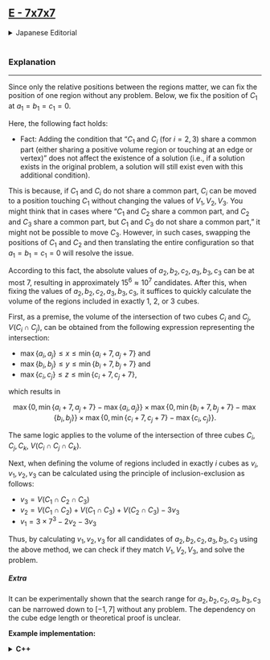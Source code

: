
## [E - 7x7x7](https://atcoder.jp/contests/abc343/tasks/abc343_e)

<details><summary>Japanese Editorial</summary><br>

**解説**

---

領域同士の相対的な位置関係だけが大事なので、$1$ つの領域の位置を固定してしまっても問題ありません。以下、$C_1$ の位置を $a_1 = b_1 = c_1 = 0$ と固定します。

ここで、以下の事実が成り立ちます。

* 事実：「$C_1$ と $C_i (i = 2, 3)$ は共通部分を持つ（体積が正の領域を共有するか、辺や頂点で接するかのいずれかである）」という条件を追加しても、解の存在性には影響を与えない（つまり、元の問題において解が存在するならば、この条件を追加したとしても解が必ず存在する）。

なぜなら、$C_1$ と $C_i$ が共通部分を持たない場合、 $V_1, V_2, V_3$ の値を変えることなく、$C_i$ を $C_1$ と接する位置まで移動させることができるからです。「$C_1$ と $C_2$、$C_2$ と $C_3$ がそれぞれ共通部分を持ち、$C_1$ と $C_3$ は共通部分を持たない」のようなケースにおいては $C_3$ を動かせない可能性があるのではないかと思われるかもしれませんが、その場合、$C_1$ と $C_2$ の位置を交換し、$a_1 = b_1 = c_1 = 0$ となるように全体を平行移動してしまえば問題ありません。

この事実によれば、$a_2, b_2, c_2, a_3, b_3, c_3$ の絶対値は $7$ 以下としてしまってよく、考えられる候補は $15^6 \approx 10^7$ 通り程度になります。あとは、 $a_2, b_2, c_2, a_3, b_3, c_3$ の値を $1$ つ固定したとき、ちょうど $1$ 個 / $2$ 個 / $3$ 個の立方体に含まれる領域の体積が高速に求められればよいです。

まず前提として、$2$ つの立方体 $C_i, C_j$ の共通部分の体積 $V(C_i \cap C_j)$は、共通部分を表す式が

* $\max\{a_i, a_j\} \le x \le \min\{a_i + 7, a_j + 7\}$ かつ
* $\max\{b_i, b_j\} \le y \le \min\{b_i+7, b+j+7\}$ かつ
* $\max\{c_i, c_j\} \le z \le \min\{c_i+7, c_j+7\}$

であることから、 $\max\{0, \min\{a_i, a_j\} + 7 - \max\{a_i, a_j\}\} \times \max\{0, \min\{b_i, b_j\} + 7 - \max\{b_i, b_j\}}\times \max\{0, \min\{c_i, c_j\} + 7 -\max\{c_i, c_j\}\}$ と求めることができます。

$3$ つの立方体 $C_i, C_j, C_k$ の共通部分の体積 $V(C_i \cap C_j \cap C_k)$ についても同様です。

次に、ちょうど $i$ 個の立方体に含まれる領域の体積を $v_i$ としたとき、$v_1, v_2, v_3$ は包除原理のような考え方を用いて以下のように求められます。

* $v_3 = V(C_1\cap C_2 \cap C_3)$
* $v_2 = V(C_1 \cap C_2) + V(C_1 \cap C_3) + V(C_2 \cap C_3) - 3v_3$
* $v_1 = 3\times 7^3 - 2v_2 - 3v_3$

よって、$a_2, b_2, c_2, a_3, b_3, c_3$ の候補全てに対して上述の方法で $v_1, v_2, v_3$ を求め、$V_1, V_2, V_3$ と一致するかを確認することで本問題を解くことができます。

##### おまけ

実は、$a_2, b_2, c_2, a_3, b_3, c_3$ の値の探索範囲は $[-1, 7]$ まで絞っても問題ないことが実験的に示せます。立方体の一辺の長さへの依存性や理論的証明の有無については不明です。

実装例 (C++) :

</details><br>

### Explanation

---

Since only the relative positions between the regions matter, we can fix the position of one region without any problem. Below, we fix the position of $C_1$ at $a_1 = b_1 = c_1 = 0$.

Here, the following fact holds:

* Fact: Adding the condition that “$C_1$ and $C_i$ (for $i = 2, 3$) share a common part (either sharing a positive volume region or touching at an edge or vertex)” does not affect the existence of a solution (i.e., if a solution exists in the original problem, a solution will still exist even with this additional condition).

This is because, if $C_1$ and $C_i$ do not share a common part, $C_i$ can be moved to a position touching $C_1$ without changing the values of $V_1, V_2, V_3$. You might think that in cases where “$C_1$ and $C_2$ share a common part, and $C_2$ and $C_3$ share a common part, but $C_1$ and $C_3$ do not share a common part,” it might not be possible to move $C_3$. However, in such cases, swapping the positions of $C_1$ and $C_2$ and then translating the entire configuration so that $a_1 = b_1 = c_1 = 0$ will resolve the issue.

According to this fact, the absolute values of $a_2, b_2, c_2, a_3, b_3, c_3$ can be at most 7, resulting in approximately $15^6 \approx 10^7$ candidates. After this, when fixing the values of $a_2, b_2, c_2, a_3, b_3, c_3$, it suffices to quickly calculate the volume of the regions included in exactly 1, 2, or 3 cubes.

First, as a premise, the volume of the intersection of two cubes $C_i$ and $C_j$, $V(C_i \cap C_j)$, can be obtained from the following expression representing the intersection:

* $\max\{a_i, a_j\} \le x \le \min\{a_i + 7, a_j + 7\}$ and
* $\max\{b_i, b_j\} \le y \le \min\{b_i + 7, b_j + 7\}$ and
* $\max\{c_i, c_j\} \le z \le \min\{c_i + 7, c_j + 7\}$,

which results in

$$
\max\{0, \min\{a_i + 7, a_j + 7\} - \max\{a_i, a_j\}\} \times \max\{0, \min\{b_i + 7, b_j + 7\} - \max\{b_i, b_j\}\} \times \max\{0, \min\{c_i + 7, c_j + 7\} - \max\{c_i, c_j\}\}.
$$

The same logic applies to the volume of the intersection of three cubes $C_i, C_j, C_k$, $V(C_i \cap C_j \cap C_k)$.

Next, when defining the volume of regions included in exactly $i$ cubes as $v_i$, $v_1, v_2, v_3$ can be calculated using the principle of inclusion-exclusion as follows:

* $v_3 = V(C_1 \cap C_2 \cap C_3)$
* $v_2 = V(C_1 \cap C_2) + V(C_1 \cap C_3) + V(C_2 \cap C_3) - 3v_3$
* $v_1 = 3 \times 7^3 - 2v_2 - 3v_3$

Thus, by calculating $v_1, v_2, v_3$ for all candidates of $a_2, b_2, c_2, a_3, b_3, c_3$ using the above method, we can check if they match $V_1, V_2, V_3$, and solve the problem.

##### Extra

It can be experimentally shown that the search range for $a_2, b_2, c_2, a_3, b_3, c_3$ can be narrowed down to $[-1, 7]$ without any problem. The dependency on the cube edge length or theoretical proof is unclear.

**Example implementation:**

<details><summary><b>C++</b></summary>

```cpp
#include<bits/stdc++.h>

using namespace std;

int f(int a1, int b1, int c1, int a2, int b2, int c2) {
    int res = 1;
    res *= max(0, min(a1, a2) + 7 - max(a1, a2));
    res *= max(0, min(b1, b2) + 7 - max(b1, b2));
    res *= max(0, min(c1, c2) + 7 - max(c1, c2));
    return res;
}

int f(int a1, int b1, int c1, int a2, int b2, int c2, int a3, int b3, int c3) {
    int res = 1;
    res *= max(0, min({a1, a2, a3}) + 7 - max({a1, a2, a3}));
    res *= max(0, min({b1, b2, b3}) + 7 - max({b1, b2, b3}));
    res *= max(0, min({c1, c2, c3}) + 7 - max({c1, c2, c3}));
    return res;
}

int main() {
    int v1, v2, v3;
    cin >> v1 >> v2 >> v3;
    for (int a2 = -7; a2 <= 7; a2++) {
        for (int b2 = -7; b2 <= 7; b2++) {
            for (int c2 = -7; c2 <= 7; c2++) {
                for (int a3 = -7; a3 <= 7; a3++) {
                    for (int b3 = -7; b3 <= 7; b3++) {
                        for (int c3 = -7; c3 <= 7; c3++) {
                            int nv3 = f(0, 0, 0, a2, b2, c2, a3, b3, c3);
                            int nv2 = f(0, 0, 0, a2, b2, c2) + f(0, 0, 0, a3, b3, c3) + f(a2, b2, c2, a3, b3, c3) -
                                      nv3 * 3;
                            int nv1 = 3 * 7 * 7 * 7 - nv2 * 2 - nv3 * 3;
                            if (v1 != nv1 or v2 != nv2 or v3 != nv3) continue;
                            printf("Yes\n0 0 0 %d %d %d %d %d %d\n", a2, b2, c2, a3, b3, c3);
                            return 0;
                        }
                    }
                }
            }
        }
    }
    cout << "No" << endl;
}

```

</details>